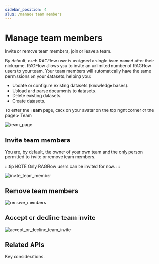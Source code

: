 ```yaml
---
sidebar_position: 4
slug: /manage_team_members
---
```


# Manage team members

Invite or remove team members, join or leave a team.

By default, each RAGFlow user is assigned a single team named after their nickname. RAGFlow allows you to invite an unlimited number of RAGFlow users to your team. Your team members will automatically have the same permissions on your datasets, helping you:

- Update or configure existing datasets (knowledge bases).
- Upload and parse documents to datasets.
- Delete existing datasets.
- Create datasets.

To enter the **Team** page, click on your avatar on the top right corner of the page **>** Team.

![team_page](https://github.com/user-attachments/assets/f73862f8-ce1b-4287-a2bb-e8d6237f7fd2)

## Invite team members

You are, by default, the owner of your own team and the only person permitted to invite or remove team members.

:::tip NOTE
Only RAGFlow users can be invited for now.
:::

![invite_team_member](https://github.com/user-attachments/assets/75e19d53-3a00-480e-8b16-fe00c23c4486)

## Remove team members

![remove_members](https://github.com/user-attachments/assets/5c1a6ab5-8862-47a0-ad09-77fe88866508)

## Accept or decline team invite

![accept_or_decline_team_invite](https://github.com/user-attachments/assets/6a2cb61f-03d5-4423-9ed1-71df97ff4114)

## Related APIs

Key considerations.
